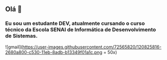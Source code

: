 ## Olá 👋

### Eu sou um estudante DEV, atualmente cursando o curso técnico da Escola SENAI de Informática de Desenvolvimento de Sistemas.

![gmail](https://user-images.githubusercontent.com/72565820/120825816-2680a800-c530-11eb-8adb-b13349f01a1c.png = 50x)
